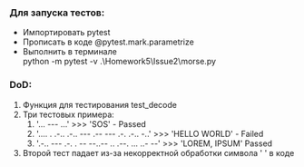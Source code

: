 ### Для запуска тестов:
- Импортировать pytest
- Прописать в коде @pytest.mark.parametrize
- Выполнить в терминале\
python -m pytest -v .\Homework5\Issue2\morse.py

### DoD:
1. Функция для тестирования test_decode
2. Три тестовых примера:
   1. '... --- ...' >>> 'SOS' - Passed
   2. '.... . .-.. .-.. ---   .-- --- .-. .-.. -..' >>> 'HELLO WORLD' - Failed
   3. '.-.. --- .-. . -- --..--   .. .--. ... ..- --' >>> 'LOREM, IPSUM' Passed
3. Второй тест падает из-за некорректной обработки символа ' ' в коде